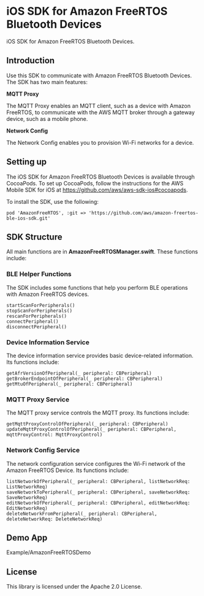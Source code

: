 # iOS SDK for Amazon FreeRTOS Bluetooth Devices

iOS SDK for Amazon FreeRTOS Bluetooth Devices.

## Introduction

Use this SDK to communicate with Amazon FreeRTOS Bluetooth Devices. The SDK has two main features:

**MQTT Proxy**

The MQTT Proxy enables an MQTT client, such as a device with Amazon FreeRTOS, to communicate with the AWS MQTT broker through a gateway device, such as a mobile phone.

**Network Config**

The Network Config enables you to provision Wi-Fi networks for a device.

## Setting up

The iOS SDK for Amazon FreeRTOS Bluetooth Devices is available through CocoaPods. To set up CocoaPods, follow the instructions for the AWS Mobile SDK for iOS at https://github.com/aws/aws-sdk-ios#cocoapods.

To install the SDK, use the following:
```
pod 'AmazonFreeRTOS', :git => 'https://github.com/aws/amazon-freertos-ble-ios-sdk.git'
```
## SDK Structure

All main functions are in **AmazonFreeRTOSManager.swift**. These functions include:

### BLE Helper Functions

The SDK includes some functions that help you perform BLE operations with Amazon FreeRTOS devices.

```
startScanForPeripherals()
stopScanForPeripherals()
rescanForPeripherals()
connectPeripheral()
disconnectPeripheral()
```

### Device Information Service 

The device information service provides basic device-related information. Its functions include:

```
getAfrVersionOfPeripheral(_ peripheral: CBPeripheral)
getBrokerEndpointOfPeripheral(_ peripheral: CBPeripheral)
getMtuOfPeripheral(_ peripheral: CBPeripheral)
```

### MQTT Proxy Service 

The MQTT proxy service controls the MQTT proxy. Its functions include:

```
getMqttProxyControlOfPeripheral(_ peripheral: CBPeripheral)
updateMqttProxyControlOfPeripheral(_ peripheral: CBPeripheral, mqttProxyControl: MqttProxyControl)
```

### Network Config Service 

The network configuration service configures the Wi-Fi network of the Amazon FreeRTOS Device. Its functions include:

```
listNetworkOfPeripheral(_ peripheral: CBPeripheral, listNetworkReq: ListNetworkReq)
saveNetworkToPeripheral(_ peripheral: CBPeripheral, saveNetworkReq: SaveNetworkReq)
editNetworkOfPeripheral(_ peripheral: CBPeripheral, editNetworkReq: EditNetworkReq)
deleteNetworkFromPeripheral(_ peripheral: CBPeripheral, deleteNetworkReq: DeleteNetworkReq)
```

## Demo App

Example/AmazonFreeRTOSDemo

## License

This library is licensed under the Apache 2.0 License. 
